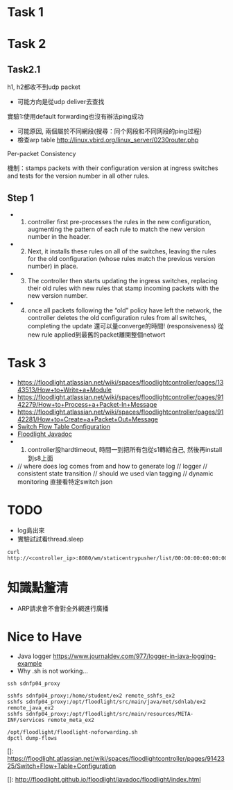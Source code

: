 # Task 1

# Task 2

## Task2.1
h1, h2都收不到udp packet
- 可能方向是從udp deliver去查找

實驗1:使用default forwarding也沒有辦法ping成功 
- 可能原因, 兩個屬於不同網段(搜尋：同个网段和不同网段的ping过程)
- 檢查arp table
http://linux.vbird.org/linux_server/0230router.php

Per-packet Consistency

機制：stamps packets with their configuration version at ingress switches and tests for the version number in all other rules.
## Step 1
- 1. controller first pre-processes the rules in the new configuration, augmenting the pattern of each rule to match the new version number in the header. 
- 2. Next, it installs these rules on all of the switches, leaving the rules for the old configuration (whose rules match the previous version number) in place.
- 3. The controller then starts updating the ingress switches, replacing their old rules with new rules that stamp incoming packets with the new version number. 
- 4. once all packets following the “old” policy have left the network, the controller deletes the old configuration rules from all switches, completing the update
還可以量converge的時間! (responsiveness) 從new rule applied到最舊的packet離開整個networt


# Task 3

- https://floodlight.atlassian.net/wiki/spaces/floodlightcontroller/pages/1343513/How+to+Write+a+Module
- https://floodlight.atlassian.net/wiki/spaces/floodlightcontroller/pages/9142279/How+to+Process+a+Packet-In+Message
- https://floodlight.atlassian.net/wiki/spaces/floodlightcontroller/pages/9142281/How+to+Create+a+Packet+Out+Message
- [Switch Flow Table Configuration](https://floodlight.atlassian.net/wiki/spaces/floodlightcontroller/pages/9142325/Switch+Flow+Table+Configuration)
- [Floodlight Javadoc](http://floodlight.github.io/floodlight/javadoc/floodlight/index.html)
- 1. controller設hardtimeout, 時間一到把所有包從s1轉給自己, 然後再install到s8上面
- // where does log comes from and how to generate log 
// logger
// consistent state transition
// should we used vlan tagging
// dynamic monitoring
直接看特定switch json
# TODO
- log島出來
- 實驗試試看thread.sleep

```
curl http://<controller_ip>:8080/wm/staticentrypusher/list/00:00:00:00:00:00:00:01/json
```

# 知識點釐清
- ARP請求會不會對全外網進行廣播

# Nice to Have
- Java logger https://www.journaldev.com/977/logger-in-java-logging-example
- Why .sh is not working...
```
ssh sdnfp04_proxy

sshfs sdnfp04_proxy:/home/student/ex2 remote_sshfs_ex2
sshfs sdnfp04_proxy:/opt/floodlight/src/main/java/net/sdnlab/ex2 remote_java_ex2
sshfs sdnfp04_proxy:/opt/floodlight/src/main/resources/META-INF/services remote_meta_ex2

/opt/floodlight/floodlight-noforwarding.sh
dpctl dump-flows
```

[]: https://floodlight.atlassian.net/wiki/spaces/floodlightcontroller/pages/9142325/Switch+Flow+Table+Configuration

[]: http://floodlight.github.io/floodlight/javadoc/floodlight/index.html